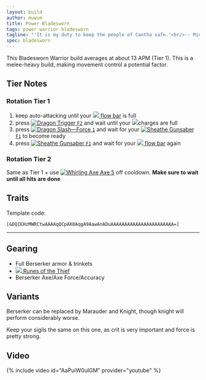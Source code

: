 ```yaml
---
layout: build
author: muwum
title: Power Bladesworn
tags: power warrior bladesworn
tagline: "'It is my duty to keep the people of Cantha safe.'<br/>-- Minister Li"
spec: bladesworn
---
```


This Bladesworn Warrior build averages at about 13 APM (Tier 1). This is a melee-heavy build, making movement control a potential factor.

## Tier Notes

### Rotation Tier 1
1. keep auto-attacking until your [![](https://wiki.guildwars2.com/images/thumb/c/c4/Heat.png/20px-Heat.png) flow bar](https://wiki.guildwars2.com/wiki/Flow) is full
2. press [![Dragon Trigger](https://wiki.guildwars2.com/images/thumb/b/b1/Dragon_Trigger.png/33px-Dragon_Trigger.png) `F2`](https://wiki.guildwars2.com/wiki/Dragon_Trigger) and wait until your ![](https://wiki.guildwars2.com/images/thumb/9/98/Gunsaber_Cartridge_%28uncharged%29.png/12px-Gunsaber_Cartridge_%28uncharged%29.png)charges are full
3. press [![Dragon Slash—Force](https://wiki.guildwars2.com/images/thumb/b/b5/Dragon_Slash%E2%80%94Force.png/33px-Dragon_Slash%E2%80%94Force.png) `1`](https://wiki.guildwars2.com/wiki/Dragon_Slash%E2%80%94Force) and wait for your [![Sheathe Gunsaber](https://wiki.guildwars2.com/images/thumb/8/87/Sheathe_Gunsaber.png/33px-Sheathe_Gunsaber.png) `F1`](https://wiki.guildwars2.com/wiki/Sheathe_Gunsaber) to become ready
4. press [![Sheathe Gunsaber](https://wiki.guildwars2.com/images/thumb/8/87/Sheathe_Gunsaber.png/33px-Sheathe_Gunsaber.png) `F1`](https://wiki.guildwars2.com/wiki/Sheathe_Gunsaber) and wait for your [![](https://wiki.guildwars2.com/images/thumb/c/c4/Heat.png/20px-Heat.png) flow bar](https://wiki.guildwars2.com/wiki/Flow) again

### Rotation Tier 2
Same as Tier 1 + use [![Whirling Axe](https://wiki.guildwars2.com/images/thumb/e/ec/Whirling_Axe.png/33px-Whirling_Axe.png) Axe 5](https://wiki.guildwars2.com/wiki/Whirling_Axe) off cooldown. **Make sure to wait until all hits are done**

## Traits

Template code:

`[&DQIEHzMWRCtwAAAAqQCpAK8AqgA9AawAnADuAAAAAAAAAAAAAAAAAAAAAAA=]`

---

<div
  data-armory-embed='skills'
  data-armory-ids='14389,14404,14410,14479,14355'
>
</div>
<div
  data-armory-embed='specializations'
  data-armory-ids='4,51,68'
  data-armory-4-traits='1444,1449,1437'
  data-armory-51-traits='1413,1484,1369'
  data-armory-68-traits='2225,2302,2239'
>
</div>
<script async src='https://unpkg.com/armory-embeds@^0.x.x/armory-embeds.js'></script>

## Gearing

- Full Berserker armor & trinkets
- [![](https://wiki.guildwars2.com/images/thumb/9/96/Superior_Rune_of_the_Thief.png/27px-Superior_Rune_of_the_Thief.png) Runes of the Thief](https://wiki.guildwars2.com/wiki/Superior_Rune_of_the_Thief)
- Berserker Axe/Axe Force/Accuracy

## Variants

Berserker can be replaced by Marauder and Knight, though knight will perform considerably worse.

Keep your sigils the same on this one, as crit is very important and force is pretty strong.

## Video
{% include video id="AaPuiW0ulGM" provider="youtube" %}

